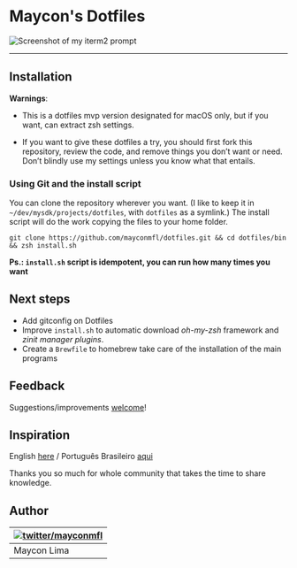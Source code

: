 # Maycon's Dotfiles

![Screenshot of my iterm2 prompt](https://i.imgur.com/gllHjxF.png)

---

## Installation

**Warnings**: 

- This is a dotfiles mvp version designated for macOS only, but if you want, can extract zsh settings.

- If you want to give these dotfiles a try, you should first fork this repository, review the code, and remove things you don’t want or need. Don’t blindly use my settings unless you know what that entails.

 

### Using Git and the install script

You can clone the repository wherever you want. (I like to keep it in `~/dev/mysdk/projects/dotfiles`, with `dotfiles` as a symlink.) The install script will do the work copying the files to your home folder.

```shell
git clone https://github.com/mayconmfl/dotfiles.git && cd dotfiles/bin && zsh install.sh
```

**Ps.: `install.sh` script is idempotent, you can run how many times you want**




## Next steps

- Add gitconfig on Dotfiles
- Improve `install.sh` to automatic download _oh-my-zsh_ framework and _zinit manager plugins_. 
- Create a `Brewfile` to homebrew take care of the installation of the main programs




## Feedback

Suggestions/improvements [welcome](https://github.com/mathiasbynens/dotfiles/issues)!




## Inspiration

English [here](INSPIRATION_EN_US.md) / Português Brasileiro [aqui](INSPIRATION_PT_BR.md)

Thanks you so much for whole community that takes the time to share knowledge.




## Author

| [![twitter/mayconmfl](https://pbs.twimg.com/profile_images/1278829423387643904/7fEvIvlg_bigger.jpg)](http://twitter.com/mayconmfl "Follow @mayconmfl on Twitter")  |
|---|
| Maycon Lima |

